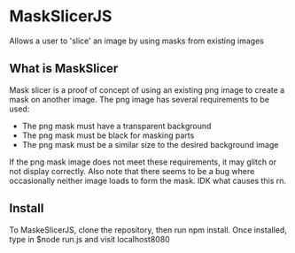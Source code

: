 # MaskSlicerJS
Allows a user to 'slice' an image by using masks from existing images

## What is MaskSlicer ##
Mask slicer is a proof of concept of using an existing png image to create a mask on another image. The png image has several requirements to be used:
* The png mask must have a transparent background
* The png mask must be black for masking parts
* The png mask must be a similar size to the desired background image

If the png mask image does not meet these requirements, it may glitch or not display correctly. Also note that there seems to be a bug where occasionally neither image loads to form the mask. IDK what causes this rn.

## Install ##
To MaskeSlicerJS, clone the repository, then run npm install. Once installed, type in $node run.js and visit localhost8080
